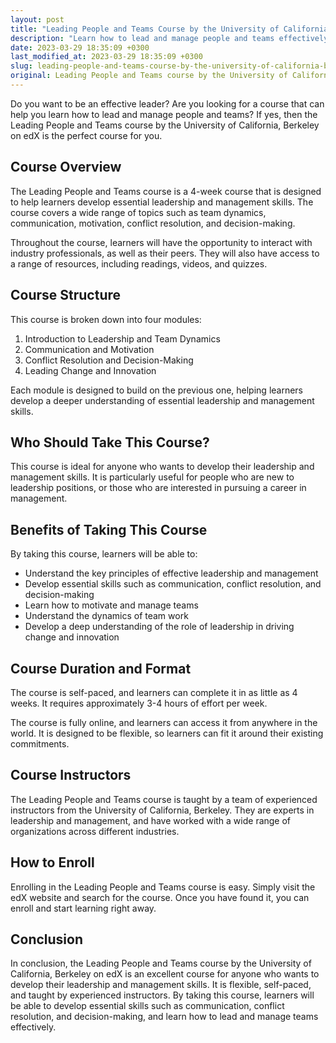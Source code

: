 ```yaml
---
layout: post
title: "Leading People and Teams Course by the University of California, Berkeley on edX"
description: "Learn how to lead and manage people and teams effectively with the Leading People and Teams Course by the University of California, Berkeley on edX."
date: 2023-03-29 18:35:09 +0300
last_modified_at: 2023-03-29 18:35:09 +0300
slug: leading-people-and-teams-course-by-the-university-of-california-berkeley-on-edx
original: Leading People and Teams course by the University of California, Berkeley on edX
---
```


Do you want to be an effective leader? Are you looking for a course that can help you learn how to lead and manage people and teams? If yes, then the Leading People and Teams course by the University of California, Berkeley on edX is the perfect course for you.

## Course Overview

The Leading People and Teams course is a 4-week course that is designed to help learners develop essential leadership and management skills. The course covers a wide range of topics such as team dynamics, communication, motivation, conflict resolution, and decision-making.

Throughout the course, learners will have the opportunity to interact with industry professionals, as well as their peers. They will also have access to a range of resources, including readings, videos, and quizzes.

## Course Structure

This course is broken down into four modules:

1. Introduction to Leadership and Team Dynamics
2. Communication and Motivation
3. Conflict Resolution and Decision-Making
4. Leading Change and Innovation

Each module is designed to build on the previous one, helping learners develop a deeper understanding of essential leadership and management skills.

## Who Should Take This Course?

This course is ideal for anyone who wants to develop their leadership and management skills. It is particularly useful for people who are new to leadership positions, or those who are interested in pursuing a career in management.

## Benefits of Taking This Course

By taking this course, learners will be able to:

- Understand the key principles of effective leadership and management
- Develop essential skills such as communication, conflict resolution, and decision-making
- Learn how to motivate and manage teams
- Understand the dynamics of team work
- Develop a deep understanding of the role of leadership in driving change and innovation

## Course Duration and Format

The course is self-paced, and learners can complete it in as little as 4 weeks. It requires approximately 3-4 hours of effort per week.

The course is fully online, and learners can access it from anywhere in the world. It is designed to be flexible, so learners can fit it around their existing commitments.

## Course Instructors

The Leading People and Teams course is taught by a team of experienced instructors from the University of California, Berkeley. They are experts in leadership and management, and have worked with a wide range of organizations across different industries.

## How to Enroll

Enrolling in the Leading People and Teams course is easy. Simply visit the edX website and search for the course. Once you have found it, you can enroll and start learning right away.

## Conclusion

In conclusion, the Leading People and Teams course by the University of California, Berkeley on edX is an excellent course for anyone who wants to develop their leadership and management skills. It is flexible, self-paced, and taught by experienced instructors. By taking this course, learners will be able to develop essential skills such as communication, conflict resolution, and decision-making, and learn how to lead and manage teams effectively.